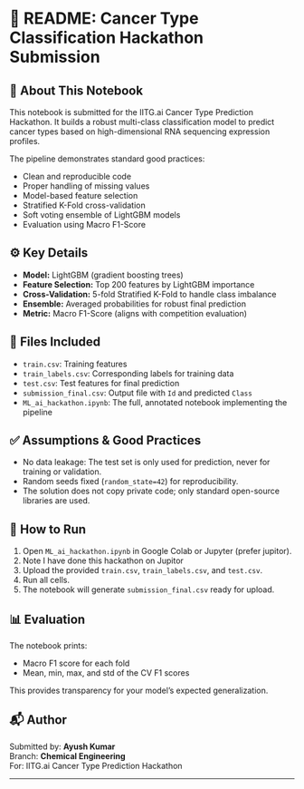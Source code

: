 
# 📄 README: Cancer Type Classification Hackathon Submission

## 📌 About This Notebook
This notebook is submitted for the IITG.ai Cancer Type Prediction Hackathon. It builds a robust multi-class classification model to predict cancer types based on high-dimensional RNA sequencing expression profiles.

The pipeline demonstrates standard good practices:
- Clean and reproducible code
- Proper handling of missing values
- Model-based feature selection
- Stratified K-Fold cross-validation
- Soft voting ensemble of LightGBM models
- Evaluation using Macro F1-Score

## ⚙️ Key Details
- **Model:** LightGBM (gradient boosting trees)
- **Feature Selection:** Top 200 features by LightGBM importance
- **Cross-Validation:** 5-fold Stratified K-Fold to handle class imbalance
- **Ensemble:** Averaged probabilities for robust final prediction
- **Metric:** Macro F1-Score (aligns with competition evaluation)

## 📁 Files Included
- `train.csv`: Training features
- `train_labels.csv`: Corresponding labels for training data
- `test.csv`: Test features for final prediction
- `submission_final.csv`: Output file with `Id` and predicted `Class`
- `ML_ai_hackathon.ipynb`: The full, annotated notebook implementing the pipeline

## ✅ Assumptions & Good Practices
- No data leakage: The test set is only used for prediction, never for training or validation.
- Random seeds fixed (`random_state=42`) for reproducibility.
- The solution does not copy private code; only standard open-source libraries are used.

## 🚀 How to Run
1. Open `ML_ai_hackathon.ipynb` in Google Colab or Jupyter (prefer jupitor).
2. Note I have done this hackathon on Jupitor
3. Upload the provided `train.csv`, `train_labels.csv`, and `test.csv`.
4. Run all cells.
5. The notebook will generate `submission_final.csv` ready for upload.

## 📊 Evaluation
The notebook prints:
- Macro F1 score for each fold
- Mean, min, max, and std of the CV F1 scores

This provides transparency for your model’s expected generalization.

## 📬 Author
Submitted by: **Ayush Kumar**  
Branch: **Chemical Engineering**  
For: IITG.ai Cancer Type Prediction Hackathon


---
